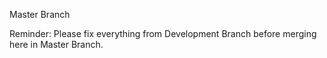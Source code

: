 Master Branch

Reminder:
Please fix everything from Development Branch before merging here in Master Branch.
